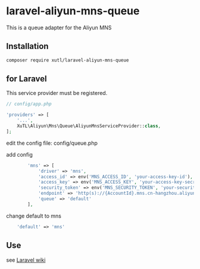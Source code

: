 # laravel-aliyun-mns-queue

This is a queue adapter for the Aliyun MNS

## Installation

```bash
composer require xutl/laravel-aliyun-mns-queue
```

## for Laravel

This service provider must be registered.

```php
// config/app.php

'providers' => [
    '...',
    XuTL\Aliyun\Mns\Queue\AliyunMnsServiceProvider::class,
];
```

edit the config file: config/queue.php

add config

```php
        'mns' => [
            'driver' => 'mns',
            'access_id' => env('MNS_ACCESS_ID', 'your-access-key-id'),
            'access_key' => env('MNS_ACCESS_KEY', 'your-access-key-secret'),
            'security_token' => env('MNS_SECURITY_TOKEN', 'your-security-token'),
            'endpoint' => 'http(s)://{AccountId}.mns.cn-hangzhou.aliyuncs.com',
            'queue' => 'default'
        ],
```

change default to mns

```php
    'default' => 'mns'
```

## Use

see [Laravel wiki](https://laravel.com/docs/5.6/queues)
